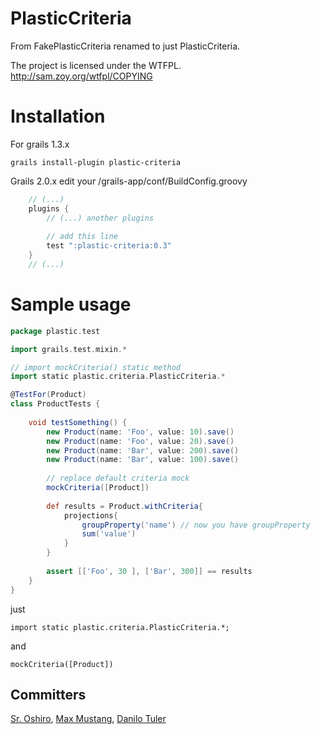 PlasticCriteria
===================

From FakePlasticCriteria renamed to just PlasticCriteria.

The project is licensed under the WTFPL.
http://sam.zoy.org/wtfpl/COPYING


# Installation

For grails 1.3.x

```
grails install-plugin plastic-criteria
```

Grails 2.0.x edit your <your-project>/grails-app/conf/BuildConfig.groovy

```groovy
    // (...)
    plugins {
        // (...) another plugins
        
        // add this line
        test ":plastic-criteria:0.3"
    }
    // (...)
```

# Sample usage

```groovy
package plastic.test

import grails.test.mixin.*

// import mockCriteria() static method
import static plastic.criteria.PlasticCriteria.* 

@TestFor(Product)
class ProductTests {
	
    void testSomething() {
		new Product(name: 'Foo', value: 10).save()
		new Product(name: 'Foo', value: 20).save()
		new Product(name: 'Bar', value: 200).save()
		new Product(name: 'Bar', value: 100).save()
		
		// replace default criteria mock
		mockCriteria([Product]) 
		
		def results = Product.withCriteria{
			projections{
				groupProperty('name') // now you have groupProperty
				sum('value')
			}
		}
		
		assert [['Foo', 30 ], ['Bar', 300]] == results
    }
}


```
just
```
import static plastic.criteria.PlasticCriteria.*;
```
and 
```
mockCriteria([Product])
```

## Committers
<a href="https://twitter.com/fabiooshiro">Sr. Oshiro</a>,
<a href="http://www.facebook.com/MaxMustang23">Max Mustang</a>,
<a href="https://twitter.com/dtuler">Danilo Tuler</a>

